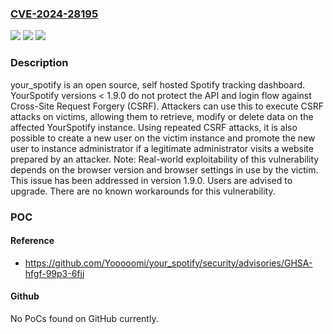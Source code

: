 ### [CVE-2024-28195](https://cve.mitre.org/cgi-bin/cvename.cgi?name=CVE-2024-28195)
![](https://img.shields.io/static/v1?label=Product&message=your_spotify&color=blue)
![](https://img.shields.io/static/v1?label=Version&message=%3D%20%3C%201.9.0%20&color=brighgreen)
![](https://img.shields.io/static/v1?label=Vulnerability&message=CWE-352%3A%20Cross-Site%20Request%20Forgery%20(CSRF)&color=brighgreen)

### Description

your_spotify is an open source, self hosted Spotify tracking dashboard. YourSpotify versions < 1.9.0 do not protect the API and login flow against Cross-Site Request Forgery (CSRF). Attackers can use this to execute CSRF attacks on victims, allowing them to retrieve, modify or delete data on the affected YourSpotify instance. Using repeated CSRF attacks, it is also possible to create a new user on the victim instance and promote the new user to instance administrator if a legitimate administrator visits a website prepared by an attacker. Note: Real-world exploitability of this vulnerability depends on the browser version and browser settings in use by the victim. This issue has been addressed in version 1.9.0. Users are advised to upgrade. There are no known workarounds for this vulnerability.

### POC

#### Reference
- https://github.com/Yooooomi/your_spotify/security/advisories/GHSA-hfgf-99p3-6fjj

#### Github
No PoCs found on GitHub currently.

